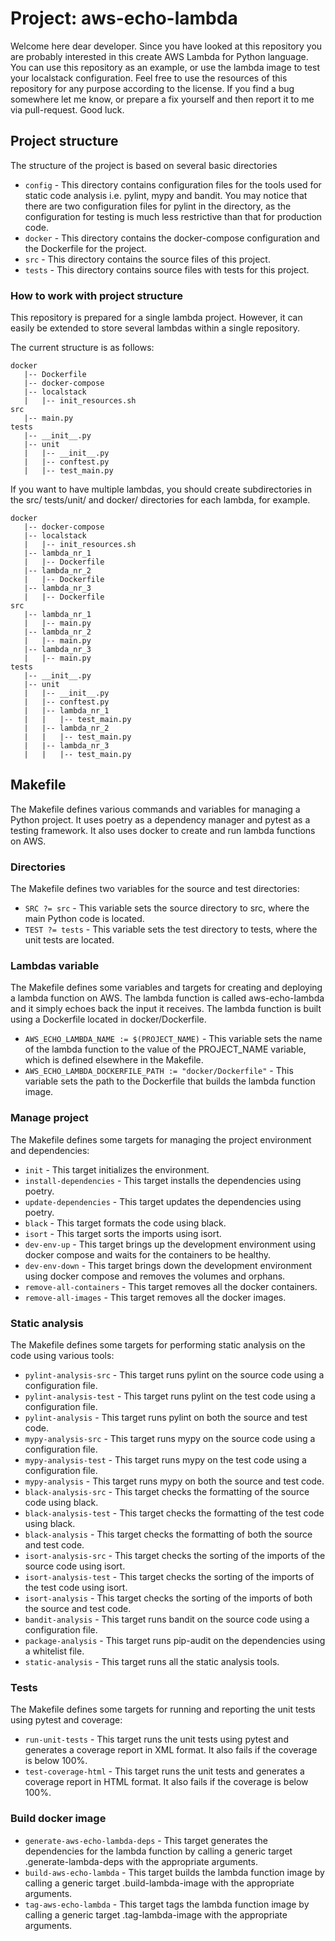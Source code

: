 # Project: aws-echo-lambda
Welcome here dear developer. Since you have looked at this repository you are probably interested in this create AWS Lambda for Python language. You can use this repository as an example, or use the lambda image to test your localstack configuration. Feel free to use the resources of this repository for any purpose according to the license. If you find a bug somewhere let me know, or prepare a fix yourself and then report it to me via pull-request. Good luck.

## Project structure
The structure of the project is based on several basic directories
 
- `config` - This directory contains configuration files for the tools used for static code analysis i.e. pylint, mypy and bandit. You may notice that there are two configuration files for pylint in the directory, as the configuration for testing is much less restrictive than that for production code.
- `docker` - This directory contains the docker-compose configuration and the Dockerfile for the project.
- `src` - This directory contains the source files of this project.
- `tests` - This directory contains source files with tests for this project.

### How to work with project structure
This repository is prepared for a single lambda project. However, it can easily be extended to store several lambdas within a single repository.

The current structure is as follows:

```
docker
   |-- Dockerfile
   |-- docker-compose
   |-- localstack
   |   |-- init_resources.sh
src
   |-- main.py
tests
   |-- __init__.py
   |-- unit
   |   |-- __init__.py
   |   |-- conftest.py
   |   |-- test_main.py
```

If you want to have multiple lambdas, you should create subdirectories in the src/ tests/unit/ and docker/ directories for each lambda, for example.

```
docker
   |-- docker-compose
   |-- localstack
   |   |-- init_resources.sh
   |-- lambda_nr_1
   |   |-- Dockerfile
   |-- lambda_nr_2
   |   |-- Dockerfile
   |-- lambda_nr_3
   |   |-- Dockerfile
src
   |-- lambda_nr_1
   |   |-- main.py
   |-- lambda_nr_2
   |   |-- main.py
   |-- lambda_nr_3
   |   |-- main.py
tests
   |-- __init__.py
   |-- unit
   |   |-- __init__.py
   |   |-- conftest.py
   |   |-- lambda_nr_1
   |   |   |-- test_main.py
   |   |-- lambda_nr_2
   |   |   |-- test_main.py
   |   |-- lambda_nr_3
   |   |   |-- test_main.py
```

## Makefile
The Makefile defines various commands and variables for managing a Python project. It uses poetry as a dependency manager and pytest as a testing framework. It also uses docker to create and run lambda functions on AWS.

### Directories
The Makefile defines two variables for the source and test directories:

- `SRC ?= src` - This variable sets the source directory to src, where the main Python code is located.
- `TEST ?= tests` - This variable sets the test directory to tests, where the unit tests are located.

### Lambdas variable
The Makefile defines some variables and targets for creating and deploying a lambda function on AWS. The lambda function is called aws-echo-lambda and it simply echoes back the input it receives. The lambda function is built using a Dockerfile located in docker/Dockerfile.

- `AWS_ECHO_LAMBDA_NAME := $(PROJECT_NAME)` - This variable sets the name of the lambda function to the value of the PROJECT_NAME variable, which is defined elsewhere in the Makefile.
- `AWS_ECHO_LAMBDA_DOCKERFILE_PATH := "docker/Dockerfile"` - This variable sets the path to the Dockerfile that builds the lambda function image.


### Manage project
The Makefile defines some targets for managing the project environment and dependencies:

- `init` - This target initializes the environment.
- `install-dependencies` - This target installs the dependencies using poetry.
- `update-dependencies` - This target updates the dependencies using poetry.
- `black` - This target formats the code using black.
- `isort` - This target sorts the imports using isort.
- `dev-env-up` - This target brings up the development environment using docker compose and waits for the containers to be healthy.
- `dev-env-down` - This target brings down the development environment using docker compose and removes the volumes and orphans.
- `remove-all-containers` - This target removes all the docker containers.
- `remove-all-images` - This target removes all the docker images.

### Static analysis
The Makefile defines some targets for performing static analysis on the code using various tools:

- `pylint-analysis-src` - This target runs pylint on the source code using a configuration file.
- `pylint-analysis-test` - This target runs pylint on the test code using a configuration file.
- `pylint-analysis` - This target runs pylint on both the source and test code.
- `mypy-analysis-src` - This target runs mypy on the source code using a configuration file.
- `mypy-analysis-test` - This target runs mypy on the test code using a configuration file.
- `mypy-analysis` - This target runs mypy on both the source and test code.
- `black-analysis-src` - This target checks the formatting of the source code using black.
- `black-analysis-test` - This target checks the formatting of the test code using black.
- `black-analysis` - This target checks the formatting of both the source and test code.
- `isort-analysis-src` - This target checks the sorting of the imports of the source code using isort.
- `isort-analysis-test` - This target checks the sorting of the imports of the test code using isort.
- `isort-analysis` - This target checks the sorting of the imports of both the source and test code.
- `bandit-analysis` - This target runs bandit on the source code using a configuration file.
- `package-analysis` - This target runs pip-audit on the dependencies using a whitelist file.
- `static-analysis` - This target runs all the static analysis tools.

### Tests
The Makefile defines some targets for running and reporting the unit tests using pytest and coverage:

- `run-unit-tests` - This target runs the unit tests using pytest and generates a coverage report in XML format. It also fails if the coverage is below 100%.
- `test-coverage-html` - This target runs the unit tests and generates a coverage report in HTML format. It also fails if the coverage is below 100%.

### Build docker image
- `generate-aws-echo-lambda-deps` - This target generates the dependencies for the lambda function by calling a generic target .generate-lambda-deps with the appropriate arguments.
- `build-aws-echo-lambda` - This target builds the lambda function image by calling a generic target .build-lambda-image with the appropriate arguments.
- `tag-aws-echo-lambda` - This target tags the lambda function image by calling a generic target .tag-lambda-image with the appropriate arguments.
